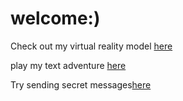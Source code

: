 # welcome:) 

Check out my virtual reality model [here](https://deserted-chip-viscose.glitch.me/)

play my text adventure [here](https://hijh.glitch.me/)

Try sending secret messages[here](https://glow-carbonated-jaw.glitch.me/)
